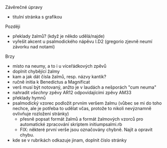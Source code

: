 Závěrečné úpravy

* titulní stránka s grafikou

Později

* překlady žalmů? (když je někdo udělá/najde)
* vyřešit akcent u psalmodického nápěvu I.D2 (gregorio zjevně neumí závorku nad notami)

Brzy

* místo na neumy, a to i u víceřádkových zpěvů
* doplnit chybějící žalmy
* kam a jak dát čísla žalmů, resp. názvy kantik?
* ručně initia k Benedictus a Magnificat
* verš musí být notovaný, anžto je v laudách a nešporách "cum neuma"
* nahradit _všechny_ zpěvy AR12 odpovídajícími zpěvy AM33
* překlady hymnů
* psalmodický vzorec podložit prvním veršem žalmu (vůbec se mi do toho nechce,
  ale je potřeba to udělat včas, protože to nikoli nevýznamně ovlivňuje 
  rozložení stránky)
  * přesně popsat formát žalmů a formát žalmových vzorců pro automatické 
	zpracování skriptem initiumpsalmi.rb
  * FIX: některé první verše jsou označovány chybně. Najít a opravit chybu.
* kde se v rubrikách odkazuje jinam, doplnit číslo stránky
